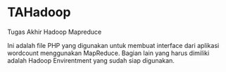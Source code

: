 # TAHadoop
Tugas Akhir Hadoop Mapreduce

Ini adalah file PHP yang digunakan untuk membuat interface dari aplikasi wordcount menggunakan MapReduce.
Bagian lain yang harus dimiliki adalah Hadoop Envirentment yang sudah siap digunakan.
